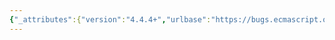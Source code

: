```yaml
---
{"_attributes":{"version":"4.4.4+","urlbase":"https://bugs.ecmascript.org/","maintainer":"dherman@mozilla.com"},"bug":{"bug_id":2151,"creation_ts":"2013-11-02 02:18:00 -0700","short_desc":"19.2.1.1, 25.2.1.1: Wrong references 9.5.16 -> 10.1.1","delta_ts":"2013-11-08 13:09:00 -0800","product":"Draft for 6th Edition","component":"editorial issue","version":"Rev 20: October 28, 2013 Draft","rep_platform":"All","op_sys":"All","bug_status":"RESOLVED","resolution":"FIXED","priority":"Normal","bug_severity":"normal","everconfirmed":true,"reporter":{"uid":"andrebargull","name":"André Bargull"},"assigned_to":{"uid":"allen","name":"Allen Wirfs-Brock"},"long_desc":[{"commentid":6352,"comment_count":0,"who":{"uid":"andrebargull","name":"André Bargull"},"bug_when":"2013-11-02 02:18:35 -0700","thetext":"19.2.1.1 Function (p1, p2, … , pn, body):\n25.2.1.1 GeneratorFunction (p1, p2, … , pn, body):\n\nChange references from 9.5.16 to 10.1.1"},{"commentid":6392,"comment_count":1,"who":{"uid":"allen","name":"Allen Wirfs-Brock"},"bug_when":"2013-11-02 12:34:29 -0700","thetext":"fixed in rev21 editor's draft"},{"commentid":6535,"comment_count":2,"who":{"uid":"allen","name":"Allen Wirfs-Brock"},"bug_when":"2013-11-08 13:09:00 -0800","thetext":"fixed in rev21 draft"}]}}
---
```

